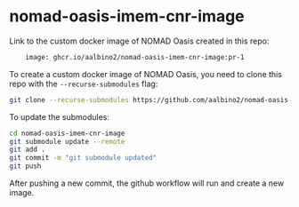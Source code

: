 # nomad-oasis-imem-cnr-image

Link to the custom docker image of NOMAD Oasis created in this repo:

```sh
    image: ghcr.io/aalbino2/nomad-oasis-imem-cnr-image:pr-1
```

To create a custom docker image of NOMAD Oasis, you need to clone this repo with the `--recurse-submodules` flag:

```sh
git clone --recurse-submodules https://github.com/aalbino2/nomad-oasis-imem-cnr-image.git
```

To update the submodules:

```sh
cd nomad-oasis-imem-cnr-image
git submodule update --remote
git add .
git commit -m "git submodule updated"
git push 
```

After pushing a new commit, the github workflow will run and create a new image.